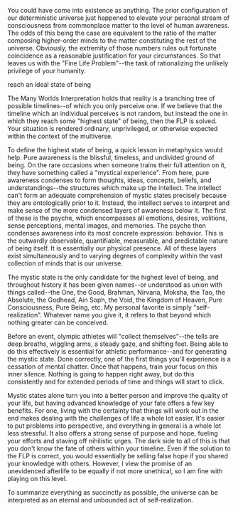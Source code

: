 You could have come into existence as anything. The prior configuration of our deterministic universe just happened to elevate your personal stream of consciousness from commonplace matter to the level of human awareness. The odds of this being the case are equivalent to the ratio of the matter composing higher-order minds to the matter constituting the rest of the universe. Obviously, the extremity of those numbers rules out fortunate coincidence as a reasonable justification for your circumstances. So that leaves us with the "Fine Life Problem"--the task of rationalizing the unlikely privilege of your humanity.

reach an ideal state of being

The Many Worlds Interpretation holds that reality is a branching tree of possible timelines--of which you only perceive one. If we believe that the timeline which an individual perceives is not random, but instead the one in which they reach some "highest state" of being, then the FLP is solved. Your situation is rendered ordinary, unprivileged, or otherwise expected within the context of the multiverse.

To define the highest state of being, a quick lesson in metaphysics would help. Pure awareness is the blissful, timeless, and undivided ground of being. On the rare occasions when someone trains their full attention on it, they have something called a "mystical experience". From here, pure awareness condenses to form thoughts, ideas, concepts, beliefs, and understandings--the structures which make up the intellect. The intellect can't form an adequate comprehension of mystic states precisely because they are ontologically prior to it. Instead, the intellect serves to interpret and make sense of the more condensed layers of awareness below it. The first of these is the psyche, which encompasses all emotions, desires, volitions, sense perceptions, mental images, and memories. The psyche then condenses awareness into its most concrete expression: behavior. This is the outwardly observable, quantifiable, measurable, and predictable nature of being itself. It is essentially our physical presence. All of these layers exist simultaneously and to varying degrees of complexity within the vast collection of minds that is our universe.

The mystic state is the only candidate for the highest level of being, and throughout history it has been given names--or understood as union with things called--the One, the Good, Brahman, Nirvana, Moksha, the Tao, the Absolute, the Godhead, Ain Soph, the Void, the Kingdom of Heaven, Pure Consciousness, Pure Being, etc. My personal favorite is simply "self-realization". Whatever name you give it, it refers to that beyond which nothing greater can be conceived.

Before an event, olympic athletes will "collect themselves"--the tells are deep breaths, wiggling arms, a steady gaze, and shifting feet. Being able to do this effectively is essential for athletic performance--and for generating the mystic state. Done correctly, one of the first things you'll experience is a cessation of mental chatter. Once that happens, train your focus on this inner silence. Nothing is going to happen right away, but do this consistently and for extended periods of time and things will start to click.

Mystic states alone turn you into a better person and improve the quality of your life, but having advanced knowledge of your fate offers a few key benefits. For one, living with the certainty that things will work out in the end makes dealing with the challenges of life a whole lot easier. It's easier to put problems into perspective, and everything in general is a whole lot less stressful. It also offers a strong sense of purpose and hope, fueling your efforts and staving off nihilistic urges. The dark side to all of this is that you don't know the fate of others within your timeline. Even if the solution to the FLP is correct, you would essentially be selling false hope if you shared your knowledge with others. However, I view the promise of an unevidenced afterlife to be equally if not more unethical, so I am fine with playing on this level.

To summarize everything as succinctly as possible, the universe can be interpreted as an eternal and unbounded act of self-realization.
